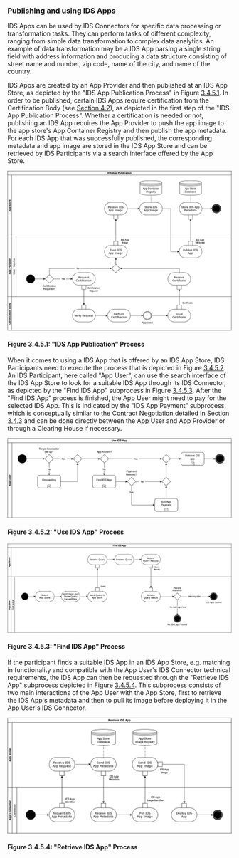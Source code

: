 ### Publishing and using IDS Apps ##

IDS Apps can be used by IDS Connectors for specific data processing or transformation tasks. They can perform tasks of different complexity, ranging from simple data transformation to complex data analytics. An example of data transformation may be a IDS App parsing a single string field with address information and producing a data structure consisting of street name and number, zip code, name of the city, and name of the country.

IDS Apps are created by an App Provider and then published at an IDS App Store, as depicted by the "IDS App Publication Process" in Figure [3.4.5.1](#figure-3451-ids-app-publication-process). In order to be published, certain IDS Apps require certification from the Certification Body (see [Section 4.2](../../4_Perspectives_of_the_Reference_Architecture_Model/4_2_Certification_Perspective/4_2_2_Roles.md#certification-body)), as depicted in the first step of the "IDS App Publication Process". Whether a certification is needed or not, publishing an IDS App requires the App Provider to push the app image to the app store's App Container Registry and then publish the app metadata. For each IDS App that was successfully published, the corresponding metadata and app image are stored in the IDS App Store and can be retrieved by IDS Participants via a search interface offered by the App Store.

![PublishingIDSApp](./media/ids-app-publication-process.png)
#### Figure 3.4.5.1: "IDS App Publication" Process

When it comes to using a IDS App that is offered by an IDS App Store, IDS Participants need to execute the process that is depicted in Figure [3.4.5.2](#figure-3452-use-ids-app-process). An IDS Participant, here called "App User", can use the search interface of the IDS App Store to look for a suitable IDS App through its IDS Connector, as depicted by the "Find IDS App" subprocess in Figure [3.4.5.3](#figure-3453-find-ids-app-process). After the "Find IDS App" process is finished, the App User might need to pay for the selected IDS App. This is indicated by the "IDS App Payment" subprocess, which is conceptually similar to the Contract Negotiation detailed in Section [3.4.3](./3_4_3_Contract_Negotiation.md) and can be done directly between the App User and App Provider or through a Clearing House if necessary.

![UseIDSApp](./media/use-ids-app-process.png)
#### Figure 3.4.5.2: "Use IDS App" Process

![FindIDSApp](./media/find-ids-app-process.png)
#### Figure 3.4.5.3: "Find IDS App" Process

If the participant finds a suitable IDS App in an IDS App Store, e.g. matching in functionality and compatible with the App User's IDS Connector technical requirements, the IDS App can then be requested through the "Retrieve IDS App" subprocess depicted in Figure [3.4.5.4](#figure-3454-retrieve-ids-app-process). This subprocess consists of two main interactions of the App User with the App Store, first to retrieve the IDS App's metadata and then to pull its image before deploying it in the App User's IDS Connector.

![RetrieveIDSApp](./media/retrieve-ids-app-process.png)
#### Figure 3.4.5.4: "Retrieve IDS App" Process

